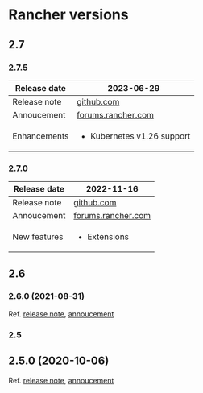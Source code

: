 # Rancher versions

## 2.7

### 2.7.5

Release date | 2023-06-29
------------ | ----------
Release note | [github.com](https://github.com/rancher/rancher/releases/tag/v2.7.5)
Annoucement  | [forums.rancher.com](https://forums.rancher.com/t/rancher-release-v2-7-5/40993)
Enhancements | <ul><li>Kubernetes v1.26 support</li></ul>

### 2.7.0

Release date | 2022-11-16
------------ | ----------
Release note | [github.com](https://github.com/rancher/rancher/releases/tag/v2.7.0)
Annoucement  | [forums.rancher.com](https://forums.rancher.com/t/rancher-release-v2-7-0/39478)
New features | <ul><li>Extensions</li></ul>

## 2.6

### 2.6.0 (2021-08-31)

Ref. [release note](https://github.com/rancher/rancher/releases/tag/v2.6.0), [annoucement](https://forums.rancher.com/t/rancher-release-v2-6-0/21048)

### 2.5

## 2.5.0 (2020-10-06)

Ref. [release note](https://github.com/rancher/rancher/releases/tag/v2.5.0), [annoucement](https://forums.rancher.com/t/rancher-release-v2-5-0/18510)
